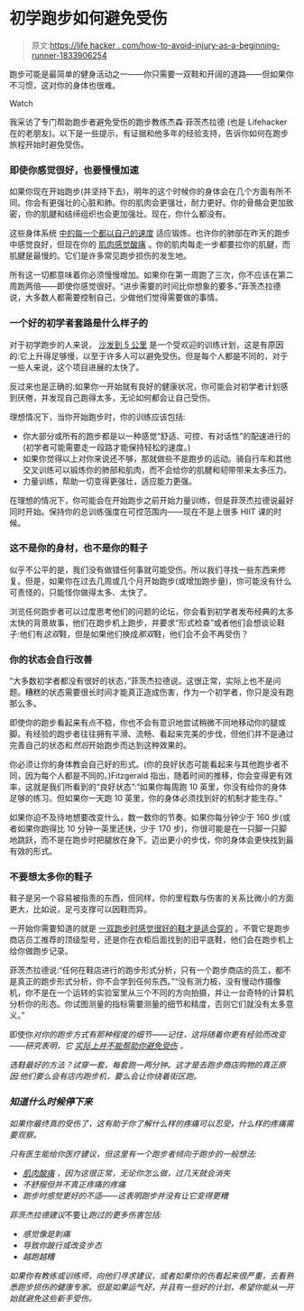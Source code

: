 # 初学跑步如何避免受伤

> 原文:[https://life hacker . com/how-to-avoid-injury-as-a-beginning-runner-1833906254](https://lifehacker.com/how-to-avoid-injuries-as-a-beginning-runner-1833906254)

跑步可能是最简单的健身活动之一——你只需要一双鞋和开阔的道路——但如果你不习惯，这对你的身体也很难。

Watch

我采访了专门帮助跑步者避免受伤的跑步教练杰森·菲茨杰拉德 (也是 Lifehacker 在的老朋友)。以下是一些提示，有证据和他多年的经验支持，告诉你如何在跑步旅程开始时避免受伤。

### 即使你感觉很好，也要慢慢加速

如果你现在开始跑步(并坚持下去)，明年的这个时候你的身体会在几个方面有所不同。你会有更强壮的心脏和肺。你的肌肉会更强壮，耐力更好。你的骨骼会更加致密，你的肌腱和结缔组织也会更加强壮。现在，你什么都没有。

这些身体系统 [中的每一个都以自己的速度](https://qz.com/quartzy/1515463/how-to-avoid-injuries-when-you-start-running/) 适应锻炼。也许你的肺部在昨天的跑步中感觉良好，但现在你的 [肌肉感觉酸痛](https://vitals.lifehacker.com/what-to-do-about-your-sore-muscles-1832462699) 。你的肌肉每走一步都要拉你的肌腱，而肌腱是最慢的。它们是许多常见跑步损伤的发生地。

所有这一切都意味着你必须慢慢增加。如果你在第一周跑了三次，你不应该在第二周跑两倍——即使你感觉很好。“进步需要的时间比你想象的要多，”菲茨杰拉德说，大多数人都需要控制自己，少做他们觉得需要做的事情。

### 一个好的初学者套路是什么样子的

对于初学跑步的人来说， [沙发到 5 公里](https://vitals.lifehacker.com/all-the-questions-youll-have-when-you-start-couch-to-5k-1830857969) 是一个受欢迎的训练计划，这是有原因的:它上升得足够慢，以至于许多人可以避免受伤。但是每个人都是不同的，对于一些人来说，这个项目进展的太快了。

反过来也是正确的:如果你一开始就有良好的健康状况，你可能会对初学者计划感到厌倦，并发现自己跑得太多，无论如何都会让自己受伤。

理想情况下，当你开始跑步时，你的训练应该包括:

*   你大部分或所有的跑步都是以一种感觉“舒适、可控、有对话性”的配速进行的(初学者可能需要走一段路才能保持轻松的速度。)
*   如果你觉得以上对你来说还不够，那就做些不是跑步的运动。骑自行车和其他交叉训练可以锻炼你的肺部和肌肉，而不会给你的肌腱和韧带带来太多压力。
*   力量训练，帮助一切变得更强壮，适应能力更强。

在理想的情况下，你可能会在开始跑步之前开始力量训练，但是菲茨杰拉德说最好同时开始。保持你的总训练强度在可控范围内——现在不是上很多 HIIT 课的时候。

### 这不是你的身材，也不是你的鞋子

似乎不公平的是，我们没有做错任何事就可能受伤。所以我们寻找一些东西来修复。但是，如果你在过去几周或几个月开始跑步(或增加跑步量)，你可能没有什么可责怪的，只能怪你做得太多、太快了。

浏览任何跑步者可以过度思考他们的问题的论坛，你会看到初学者发布经典的太多太快的背景故事，他们在跑步机上跑步，并要求“形式检查”或者他们会想谈论鞋子:他们有*这双*鞋，但是如果他们换成*那双*鞋，他们会不会不再受伤？

### 你的状态会自行改善

“大多数初学者都没有很好的状态，”菲茨杰拉德说。这很正常，实际上也不是问题。糟糕的状态需要很长时间才能真正造成伤害，作为一个初学者，你只是没有跑那么多。

即使你的跑步看起来有点不稳，你也不会有意识地尝试稍微不同地移动你的腿或脚。有经验的跑步者往往拥有平滑、流畅、看起来完美的步伐，但他们并不是通过完善自己的状态和*然后*开始跑步而达到这种效果的。

你必须让你的身体教会自己好的形式。(你的良好状态可能看起来与其他跑步者不同，因为每个人都是不同的。)Fitzgerald 指出，随着时间的推移，你会变得更有效率，这就是我们所看到的“良好状态”:“如果你每周跑 10 英里，你没有给你的身体足够的练习。但如果你一天跑 10 英里，你的身体必须找到好的机制才能生存。”

如果你迫不及待地想要改变什么，数一数你的节奏。如果你每分钟少于 160 步(或者如果你跑得比 10 分钟一英里还快，少于 170 步)，你很可能是在一只脚一只脚地跳跃，而不是在跑步时把腿放在身下。迈出更小的步伐，你的身体会更快找到最有效的形式。

### 不要想太多你的鞋子

鞋子是另一个容易被指责的东西，但同样，你的里程数与伤害的关系比微小的方面更大，比如说，足弓支撑可以因鞋而异。

一开始你需要知道的就是 [一双跑步时感觉很好的鞋才是适合穿的](https://vitals.lifehacker.com/comfort-in-running-shoes-may-not-mean-what-you-think-1726179952) 。不管它是跑步商店员工推荐的顶级型号，还是你在衣柜后面找到的旧平底鞋，他们会在跑步机上给你做跑步记录。

菲茨杰拉德说:“任何在鞋店进行的跑步形式分析，只有一个跑步商店的员工，都不是真正的跑步形式分析，你不会学到任何东西。”“没有测力板，没有慢动作摄像机，你不是在一个运转的实验室里从三个不同的方向拍摄，并让一台奇特的计算机分析你的形态。你试图测量的指标需要测量的细节和精度，否则它们就没有太多意义。”

即使你*对你的跑步方式有那种程度的细节——记住，这将随着你更有经验而改变——研究表明，它 [实际上并不能帮助你避免受伤](https://lifehacker.com/why-foot-motion-doesnt-contribute-to-running-injuries-593625102) 。*

*选鞋最好的方法？试穿一套，每套跑一两分钟。这才是去跑步商店购物的真正原因:他们要么会有店内跑步机，要么会让你绕着街区跑。*

### *知道什么时候停下来*

*如果你最终真的受伤了，这有助于你了解什么样的疼痛可以忍受，什么样的疼痛需要观察。*

*只有医生能给你医疗建议，但这里有一个跑步者倾向于跑步的一般想法:*

*   *[肌肉酸痛](https://vitals.lifehacker.com/what-to-do-about-your-sore-muscles-1832462699) ，因为这很正常，无论你怎么做，过几天就会消失*
*   *不舒服但并不真正疼痛的疼痛*
*   *跑步时感觉更好的不适——这表明跑步并没有让它变得更糟*

*菲茨杰拉德建议*不要让*跑过的更多伤害包括:*

*   *感觉像是刺痛*
*   *导致你跛行或改变步态*
*   *越跑越糟*

*如果你有教练或训练师，向他们寻求建议，或者如果你的伤看起来很严重，去看熟悉跑步损伤的健康专家。但是如果运气好，并且有一些好的计划，希望你能从一开始就避免这些新手受伤。*